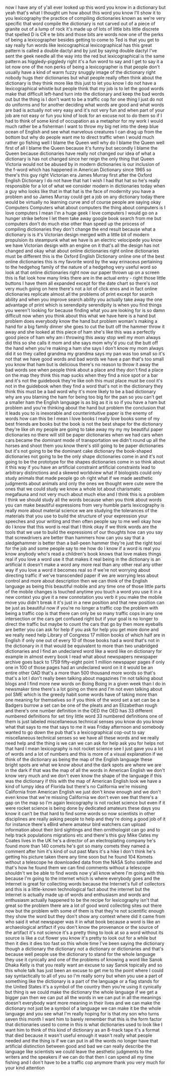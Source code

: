 
now I have any of y&#39;all ever looked up
this word you know in a dictionary but
yeah that&#39;s what I thought um how about
this word
you know I&#39;ll show it to you
lexicography the practice of compiling
dictionaries known as we&#39;re very
specific that word compile the
dictionary is not carved out of a piece
of granite out of a lump of rock it&#39;s
made up of lots of little bits little
discrete that spelled D is CR e te bits
and those bits are words now one of the
perks of being a lexicographer besides
getting to come to Ted is that you get
to say really fun words like
lexicographical lexicographical has this
great pattern is called a double dactyl
and by just by saying double dactyl I&#39;ve
sent the geek needle all the way into
the red
but lexicographical is the same pattern
as higgledy-piggledy right it&#39;s a fun
word to say and I get to say it a lot
now one of the non perks of being a
lexicographer is that people don&#39;t
usually have a kind of warm fuzzy
snuggly image of the dictionary right
nobody hugs their dictionaries but what
people really often think about the
dictionary is they think more like this
just to let you know I do not have a
lexicographical whistle but people think
that my job is to let the good words
make that difficult left-hand turn into
the dictionary and keep the bad words
out but the thing is I don&#39;t want to be
a traffic cop for one thing I just do
not do uniforms and for another deciding
what words are good and what words are
bad is actually not very easy and it&#39;s
not very fun and when part of your job
are not easy or fun you kind of look for
an excuse not to do them so if I had to
think of some kind of occupation as a
metaphor for my work I would much rather
be a fisherman I want to throw my big
net into the deep blue ocean of English
and see what marvelous creatures I can
drag up from the bottom but why do
people want me to direct traffic when I
would much rather go fishing well
I blame the Queen well why do I blame
the Queen well first of all I blame the
Queen because it&#39;s funny but secondly I
blame the Queen because dictionaries
have really not changed our idea of what
a dictionary is has not changed since
her reign the only thing that Queen
Victoria would not be abused by in
modern dictionaries is our inclusion of
the f-word which has happened in
American Dictionary since 1965 so
there&#39;s this guy right Victorian era
James Murray first after the Oxford
English Dictionary I do not have that
hat I wish I had that hat so he&#39;s really
responsible for a lot of what we
consider modern in dictionaries today
when a guy who looks like that in that
hat is the face of modernity you have a
problem and so James Murray could get a
job on any dictionary today there would
be virtually no learning curve and of
course people are saying okay Computers
Computers what about computers the thing
about computers is I love computers I
mean I&#39;m a huge geek I love computers I
would go on a hunger strike before I let
them take away google book search from
me but computers don&#39;t do much else
other than speed up the process of
compiling dictionaries they don&#39;t change
the end result because what a dictionary
is is it&#39;s Victorian design merged with
a little bit of modern propulsion its
steampunk what we have is an electric
velocipede you know we have Victorian
design with an engine on it that&#39;s all
the design has not changed and okay what
about online dictionaries right online
dictionaries must be different this is
the Oxford English Dictionary online one
of the best online dictionaries this is
my favorite word by the way erinaceus
pertaining to the hedgehog family of the
nature of a hedgehog very useful word
so look at that
online dictionaries right now our paper
thrown up on a screen this is flat look
how many links there are in the actual
entry - right
those little buttons I have them all
expanded except for the date chart so
there&#39;s not very much going on here
there&#39;s not a lot of click enos and in
fact online dictionaries replicate
almost all the problems of print
except for search ability and when you
improve search ability you actually take
away the one advantage of print which is
serendipity serendipity is when you find
things you weren&#39;t looking for because
finding what you are looking for is so
damn difficult now when you think about
this what we have here is a hand but
problem does everybody know the hand but
problem woman&#39;s making a hand for a big
family dinner she goes to cut the butt
off the hammer throw it away and she
looked at this piece of ham she&#39;s like
this was a perfectly good piece of ham
why am i throwing this away stop well my
mom always did this so she calls it mom
and she says mom why&#39;d you cut the butt
off the hand when you&#39;re making a ham
she says I don&#39;t know my mom always did
it so they called grandma my grandma
says my pan was too small
so it&#39;s not that we have good words and
bad words we have a pan that&#39;s too small
you know that ham but is delicious
there&#39;s no reason to throw it away the
bad words see when people think about a
place and they don&#39;t find a place on the
map they think this map sucks when they
find a nice spot or a bar and it&#39;s not
the guidebook they&#39;re like ooh this must
place must be cool it&#39;s not in the
guidebook when they find a word that&#39;s
not in the dictionary they think this
must be a bad word why it&#39;s more likely
to be a bad dictionary why are you
blaming the ham for being too big for
the pan so you can&#39;t get a smaller ham
the English language is as big as it is
so if you have a ham but problem and
you&#39;re thinking about the hand but
problem the conclusion that it leads you
to is inexorable and counterintuitive
paper is the enemy of words how can this
be I mean I love books I really love
books some of my best friends are books
but
the book is not the best shape for the
dictionary they&#39;re like oh my people are
going to take away my my my beautiful
paper dictionaries no there will still
be paper dictionaries when we had cars
when cars became the dominant mode of
transportation
we didn&#39;t round up all the horses and
shoot them you know there&#39;s still going
to be paper dictionaries but it&#39;s not
going to be the dominant cake dictionary
the book-shaped dictionaries not going
to be the only shape dictionaries come
in and it&#39;s not going to be the
prototype for the shapes dictionaries
come in so think about it this way if
you have an artificial constraint
artificial constraints lead to arbitrary
distinctions and a skewed worldview
what if biologists could only study
animals that made people go oh right
what if we made aesthetic judgments
about animals and only the ones we
thought were cute were the ones that we
could study we know a whole lot about
charismatic megafauna and not very much
about much else and I think this is a
problem I think we should study all the
words because when you think about words
you can make beautiful expressions from
very humble parts lexicography is really
more about material science we are
studying the tolerances of the materials
that you use to build the structure of
your expression your speeches and your
writing and then often people say to me
well okay how do I know that this word
is real that I think okay if we think
words are the tools that we use to build
the expressions of our thoughts how can
you say that screwdrivers are better
than hammers how can you say that a
sledgehammer is better than a ball-peen
hammer
they&#39;re just the right tool for the job
and some people say to me how do I know
if a word is real you know anybody who&#39;s
read a children&#39;s book knows that love
makes things real if you love a word use
it that makes it real being in the
dictionary is an artificial
it doesn&#39;t make a word any more real
than any other real any other way if you
love a word it becomes real so if we&#39;re
not worrying about directing traffic if
we&#39;ve transcended paper if we are
worrying less about control and more
about description then we can think of
the English language as being this
beautiful mobile and any time one of
those little parts of the mobile changes
is touched anytime you touch a word you
use it in a new context you give it a
new connotation you verb it you make the
mobile move you didn&#39;t break it it&#39;s
just in a new position and that new
position can be just as beautiful now if
you&#39;re no longer a traffic cop the
problem with being a traffic cop is that
there can only be so many traffic cops
in any one intersection or the cars get
confused right but if your goal is no
longer to direct the traffic but maybe
to count the cars that go by then more
eyeballs are better you can ask for help
if you ask for help
you get more done and we really need
help
Library of Congress 17 million books of
which half are in English if only one
out of every 10 of those books had a
word that&#39;s not in the dictionary in it
that would be equivalent to more than
two unabridged dictionaries and I find
an undeclared word like a word like on
dictionary for example in almost every
book I read what about newspapers
newspaper archive goes back to 1759
fifty-eight point 1 million newspaper
pages if only one in 100 of those pages
had an undeclared word on it it would be
an entire other OAD that&#39;s a more than
500 thousand more words so that&#39;s that&#39;s
a lot I don&#39;t really been talking about
magazines I&#39;m not talking about blogs
and I find more new words on Boing Boing
in a given week than I do in newsmaker
time there&#39;s a lot going on there and
I&#39;m not even talking about pol SME which
is the greedy habit some words have of
taking more than one meaning for
themselves
so if you think of the word set a set
can be a Badgers burrow a set can be one
of the pleats and an Elizabethan rough
and there&#39;s one number definition in the
OED the OED has 33 different numbered
definitions for set tiny little word 33
numbered definitions one of them is just
labeled miscellaneous technical senses
you know do you know what that says to
me that says to me it was Friday
afternoon and somebody wanted to go down
the pub that&#39;s a lexicographical cop-out
to say miscellaneous technical senses so
we have all these words and we really
need help and the thing is we can we can
ask for help ask you for helps not that
hard I mean lexicography is not rocket
science
see I just gave you a lot of words and a
lot of numbers and this is more of a
visual explanation if we think of the
dictionary as being the map of the
English language these bright spots are
what we know about and the dark spots
are where we are in the dark if that was
the map of all the words in American
English we don&#39;t know very much and we
don&#39;t even know the shape of the
language if this was the dictionary if
this with the map of American English
look we have a kind of lumpy idea of
Florida but there&#39;s no California we&#39;re
missing California from American English
we just don&#39;t know enough and we don&#39;t
even know that we&#39;re missing California
we don&#39;t even see that there&#39;s a gap on
the map so I&#39;m again lexicography is not
rocket science but even if it were
rocket science is being done by
dedicated amateurs these days you know
it can&#39;t be that hard to find some words
so now scientists in other disciplines
are really asking people to help and
they&#39;re doing a good job of it for
instance there&#39;s eBird where amateur
bird watchers can upload information
about their bird sightings and then
ornithologist can go and to help track
populations migrations etc and there&#39;s
this guy Mike Oates my Coates lives in
the UK he&#39;s a director of an
electroplating company he&#39;s found more
than 140 comets he&#39;s got so many comets
they named a comment after him it&#39;s kind
of out past Mars it&#39;s a hike I don&#39;t
think he&#39;s getting his picture taken
there any time soon but he found 104
Komets without a telescope he downloaded
data from the NASA Soho satellite and
that&#39;s how he found them we can find
comments without a telescope shouldn&#39;t
we be able to find words now y&#39;all know
where I&#39;m going with this because I&#39;m
going to the internet which is where
everybody goes and the Internet is great
for collecting words because the
Internet&#39;s full of collectors and this
is a little-known technological fact
about the internet but the Internet is
actually made up of words and enthusiasm
and words and enthusiasm actually
happened to be the recipe for
lexicography isn&#39;t that great
so the problem there are a lot of good
word collecting sites out there now but
the problem with some of them is that
they&#39;re not scientific enough they show
the word but they don&#39;t show any context
where did it came from who said it what
newspaper was it in what book because a
word is like an archaeological artifact
if you don&#39;t know the provenance or the
source of the artifact it&#39;s not science
it&#39;s a pretty thing to look at so a word
without its source is like a cut flower
you know it&#39;s pretty to look out for a
while but then it dies it dies too fast
so this whole time I&#39;ve been saying the
dictionary though a dictionary the
dictionary not a dictionary or
dictionaries and that&#39;s because well
people use the dictionary to stand for
the whole language they use it cynically
and one of the problems of knowing a
word like Sanok Dhaka Kelly is that you
really want an excuse to say Sanok
topically and so this whole talk has
just been an excuse to get me to the
point where I could say syntactically to
all of you so I&#39;m really sorry but when
you use a part of something like the
dictionary is a part of the language or
a flag stands for the United States it&#39;s
a symbol of the country then you&#39;re
using it cynically but thing is we could
make the dictionary the whole language
if we get a bigger pan then we can put
all the words in we can put in all the
meanings doesn&#39;t everybody want more
meaning in their lives
and we can make the dictionary not just
be a symbol of a language we can make it
be the whole language and you see what
I&#39;m really hoping for is that my son who
turns seven this month I want him to
barely remember that this is the form
factor that dictionaries used to come in
this is what dictionaries used to look
like I want him to think of this kind of
dictionary as an 8-track tape it&#39;s a
format that died because it wasn&#39;t
useful enough it wasn&#39;t really what
people needed and the thing is if we can
put in all the words no longer have that
artificial distinction between good and
bad we can really describe the language
like scientists we could leave the
aesthetic judgments to the writers and
the speakers if we can do that then I
can spend all my time fishing and I
don&#39;t have to be a traffic cop anymore
thank you very much for your kind
attention

